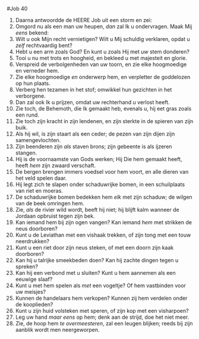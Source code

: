 #Job 40
1. Daarna antwoordde de HEERE Job uit een storm en zei: 
2. Omgord nu als een man uw heupen, *dan* zal Ik u ondervragen. Maak Mij *eens* bekend: 
3. Wilt u ook Mijn recht vernietigen? Wilt u Mij schuldig verklaren, opdat u *zelf* rechtvaardig bent? 
4. Hebt u een arm zoals God? En kunt u zoals Hij met *uw* stem donderen? 
5. Tooi u nu met trots en hoogheid, en bekleed u met majesteit en glorie. 
6. Verspreid de verbolgenheden van uw toorn, en zie elke hoogmoedige en verneder hem. 
7. Zie elke hoogmoedige *en* onderwerp hem, en verpletter de goddelozen op hun plaats. 
8. Verberg hen tezamen in het stof; omwikkel hun gezichten in het verborgene. 
9. Dan zal ook Ik u prijzen, omdat uw rechterhand u verlost heeft.
10. Zie toch, de Behemoth, die Ik gemaakt heb, evenals u, hij eet gras zoals een rund. 
11. Zie toch zijn kracht in zijn lendenen, en zijn sterkte in de spieren van zijn buik. 
12. Als hij wil, is zijn staart als een ceder; de pezen van zijn dijen zijn samengevlochten. 
13. Zijn beenderen zijn *als* staven brons; zijn gebeente is als ijzeren stangen. 
14. Hij is de voornaamste van Gods werken; Hij Die hem gemaakt heeft, heeft *hem* zijn zwaard verschaft. 
15. De bergen brengen immers voedsel voor hem voort, en alle dieren van het veld spelen daar. 
16. Hij legt zich te slapen onder schaduwrijke bomen, in een schuilplaats van riet en moeras. 
17. De schaduwrijke bomen bedekken hem *elk* met zijn schaduw; de wilgen van de beek omringen hem. 
18. Zie, *als* de rivier wild wordt, beeft hij niet; hij blijft kalm wanneer de Jordaan opbruist tegen zijn bek. 
19. Kan iemand hem bij zijn ogen vangen? Kan iemand *hem* met strikken de neus doorboren?
20. Kunt u de Leviathan met een vishaak trekken, of zijn tong met een touw neerdrukken? 
21. Kunt u een riet door zijn neus steken, of met een doorn zijn kaak doorboren? 
22. Kan hij u talrijke smeekbeden doen? Kan hij zachte dingen tegen u spreken? 
23. Kan hij een verbond met u sluiten? Kunt u hem aannemen als een eeuwige slaaf? 
24. Kunt u met hem spelen als *met* een vogeltje? Of hem vastbinden voor uw meisjes? 
25. Kunnen de handelaars hem verkopen? Kunnen zij hem verdelen onder de kooplieden? 
26. Kunt u zijn huid volsteken met speren, of zijn kop met een visharpoen? 
27. Leg uw hand *maar eens* op hem; denk aan de strijd, doe het niet meer. 
28. Zie, de hoop hem *te overmeesteren*, zal een leugen blijken; reeds bij zijn aanblik wordt men neergeworpen.
